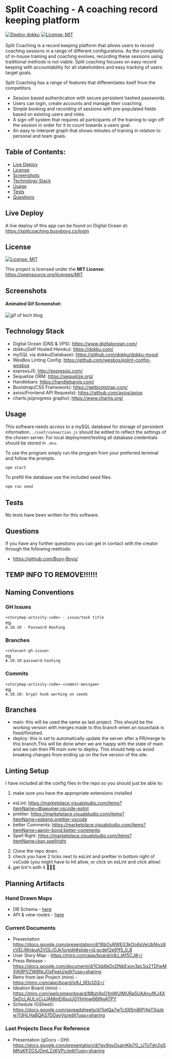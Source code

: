 # Split Coaching - A coaching record keeping platform

[![Deploy dokku](https://github.com/busy-boys/project-2/actions/workflows/dokku-deploy.yml/badge.svg?branch=deploy)](https://github.com/busy-boys/project-2/actions/workflows/dokku-reply.yml)
[![License: MIT](https://img.shields.io/badge/License-MIT-yellow.svg)](https://opensource.org/licenses/MIT)\
\
Split Coaching is a record keeping platform that allows users to record coaching sessions in a range of different configurations. As the complexity of in-house training and coaching evolves, recording these sessions using traditional methods is not viable. Split coaching focuses on easy record keeping with accountability for all stakeholders and easy tracking of users target goals.

Split Coaching has a range of features that differentiates itself from the competitors.

- Session based authentication with secure persistent hashed passwords.
- Users can login, create accounts and manage their coaching.
- Simple booking and recording of sessions with pre-populated fields based on existing users and roles.
- A sign-off system that requires all participants of the training to sign off the session in order for it to count towards a users goal.
- An easy to interpret graph that shows minutes of training in relation to personal and team goals.

## Table of Contents:

- [Live Deploy](#Live-Deploy)
- [License](#License)
- [Screenshots](#Screenshots)
- [Technology Stack](#Technology-Stack)
- [Usage](#Usage)
- [Tests](#Tests)
- [Questions](#Questions)

## Live Deploy

A live deploy of this app can be found on Digital Ocean at: https://splitcoaching.busyboys.co/login

## License

[![License: MIT](https://img.shields.io/badge/License-MIT-yellow.svg)](https://opensource.org/licenses/MIT)

This project is licensed under the **MIT License**: https://opensource.org/licenses/MIT

## Screenshots

#### Animated Gif Screenshot:

![gif of tech blog](./assets/screenshots/coaching.gif)

## Technology Stack

- Digital Ocean (DNS & VPS): https://www.digitalocean.com/
- dokku(Self Hosted Heroku): https://dokku.com/
- mySQL via dokku(Database): https://github.com/dokku/dokku-mysql
- WesBos Linting Config: https://github.com/wesbos/eslint-config-wesbos
- expressJS: http://expressjs.com/
- Sequelize ORM: https://sequelize.org/
- Handlebars: https://handlebarsjs.com/
- Bootstrap(CSS Framework): https://getbootstrap.com/
- axios(Frontend API Requests): https://github.com/axios/axios
- charts.js(progress graphs): https://www.chartjs.org/

## Usage

This software needs access to a mySQL database for storage of persistent information. `./conf/connection.js` should be edited to reflect the settings of the chosen server. For local deployment/testing all database credentials should be stored in `.env`.

To use the program simply run the program from your preferred terminal and follow the prompts.

```bash
npm start
```

To prefill the database use the included seed files.

```bash
npm run seed
```

## Tests

No tests have been written for this software.

## Questions

If you have any further questions you can get in contact with the creator through the following methods:

- https://github.com/Busy-Boys/

## TEMP INFO TO REMOVE!!!!!!

## Naming Conventions

### GH Issues

`<storymap-activity-code> - issue/task title`\
eg.\
`A.10.10 - Password Hashing`

### Branches

`<relevant-gh-issue>`\
eg.\
`A.10.10-password-hashing`

### Commits

`<storymap-activity-code>-<commit-messgae>`\
eg.\
`A.10.10: brypt hook working on seeds`

## Branches

- main: this will be used the same as last project. This should be the working version with merges made to this branch when an issue/task is fixed/finished.
- deploy: this is set to automatically update the server after a PR/merge to this branch.This will be done when we are happy with the state of main and we can then PR main over to deploy. This should help us avoid breaking changes from ending up on the live version of the site.

## Linting Setup

I have included all the config files in the repo so you should just be able to:

1. make sure you have the appropriate extensions installed

- esLint: https://marketplace.visualstudio.com/items?itemName=dbaeumer.vscode-eslint
- prettier: https://marketplace.visualstudio.com/items?itemName=esbenp.prettier-vscode
- better Comments: https://marketplace.visualstudio.com/items?itemName=aaron-bond.better-comments
- Spell Right: https://marketplace.visualstudio.com/items?itemName=ban.spellright

2. Clone the repo down.
3. check you have 2 ticks next to esLint and prettier in bottom right of vsCode (you might have to hit allow, or click on esLint and click allow)
4. get lint'n with it 🎵🎵🎵.

## Planning Artifacts

### Hand Drawn Maps

- DB Schema - [here](./assets/pdf/db-schema.pdf)
- API & view routes - [here](./assets/pdf/view-api-routes.pdf)

### Current Documents

- Presentation https://docs.google.com/presentation/d/16bOuRWEG3kOo6sVeUbNjvz8cVELjWxbuA2VGLrDJk1o/edit#slide=id.gcdef2e91f5_0_8
- User Story Map - https://miro.com/app/board/o9J_lAf5CJ8=/
- Press Release - https://docs.google.com/document/d/1Ckb6kDcDNbExon3pL5g2TDfwMXjKRPVZW8NiJOsPpeU/edit?usp=sharing
- Retro from last Project (miro) - https://miro.com/app/board/o9J_lIEb32Q=/
- Ideation Board (miro) - https://miro.com/welcomeonboard/Mbzl4pO1mWUlMURa5UAAnufKJ4XSeDcLAULnCjJJAMmEj6suUGYhHnw66tNyATPY
- Schedule (GSheet): https://docs.google.com/spreadsheets/d/1iqlQa7wTcS9SmBjPjXeTSgzkw7I3HLHaBQAS7DDayVg/edit?usp=sharing

### Last Projects Docs For Reference

- Presentation (gDocs - DH): https://docs.google.com/presentation/d/1gv9gyDsamKki7G_IJToTdn2gSMKsKPZG3JOmLZzKVPc/edit?usp=sharing
